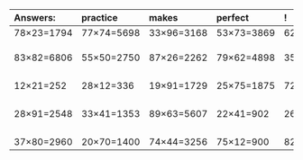 | Answers: | practice | makes | perfect | ! |
| :--- | :--- | :--- | :--- | :--- |
| 78×23=1794 | 77×74=5698 | 33×96=3168 | 53×73=3869 | 62×60=3720 | 
|   |   |   |   |   | 
|   |   |   |   |   | 
|   |   |   |   |   | 
| 83×82=6806 | 55×50=2750 | 87×26=2262 | 79×62=4898 | 35×20=700 | 
|   |   |   |   |   | 
|   |   |   |   |   | 
|   |   |   |   |   | 
|   |   |   |   |   | 
| 12×21=252 | 28×12=336 | 19×91=1729 | 25×75=1875 | 72×88=6336 | 
|   |   |   |   |   | 
|   |   |   |   |   | 
|   |   |   |   |   | 
|   |   |   |   |   | 
| 28×91=2548 | 33×41=1353 | 89×63=5607 | 22×41=902 | 26×62=1612 | 
|   |   |   |   |   | 
|   |   |   |   |   | 
|   |   |   |   |   | 
|   |   |   |   |   | 
| 37×80=2960 | 20×70=1400 | 74×44=3256 | 75×12=900 | 82×65=5330 | 
